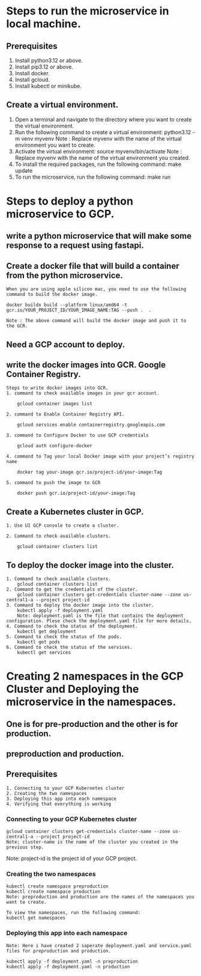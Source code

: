 # Steps to run the microservice in local machine.

## Prerequisites
1. Install python3.12 or above.
2. Install pip3.12 or above.
3. Install docker.
4. Install gcloud.
5. Install kubectl or minikube.

## Create a virtual environment.
1. Open a terminal and navigate to the directory where you want to create the virtual environment.
2. Run the following command to create a virtual environment:
    python3.12 -m venv myvenv
    Note : Replace myvenv with the name of the virtual environment you want to create.
3. Activate the virtual environment:
    source myvenv/bin/activate
    Note : Replace myvenv with the name of the virtual environment you created.
4. To install the required packages, run the following command:
    make update
5. To run the microservice, run the following command:
    make run


# Steps to deploy a python microservice to GCP.

## write a python microservice that will make some response to a request using fastapi.

## Create a docker file that will build a container from the python microservice.

    When you are using apple silicon mac, you need to use the following command to build the docker image.

    docker buildx build --platform linux/amd64 -t gcr.io/YOUR_PROJECT_ID/YOUR_IMAGE_NAME:TAG --push .  .
    
    Note : The above command will build the docker image and push it to the GCR.

## Need a GCP account to deploy.

## write the docker images into GCR. Google Container Registry.

    Steps to write docker images into GCR.
    1. command to check available images in your gcr account.
        
        gcloud container images list 

    2. command to Enable Container Registry API.

        gcloud services enable containerregistry.googleapis.com

    3. command to Configure Docker to use GCP credentials

        gcloud auth configure-docker

    4. command to Tag your local Docker image with your project’s registry name

        docker tag your-image gcr.io/project-id/your-image:Tag
    
    5. command to push the image to GCR

        docker push gcr.io/project-id/your-image:Tag

##  Create a Kubernetes cluster in GCP.

    1. Use UI GCP console to create a cluster.

    2. Command to check available clusters.

        gcloud container clusters list    

##  To deploy the docker image into the cluster.
    1. Command to check available clusters.
        gcloud container clusters list
    2. Command to get the credentials of the cluster.
        gcloud container clusters get-credentials cluster-name --zone us-central1-a --project project-id
    3. Command to deploy the docker image into the cluster.
        kubectl apply -f deployment.yaml
        Note: deployment.yaml is the file that contains the deployment configuration. Plese check the deployment.yaml file for more details.
    4. Command to check the status of the deployment.
        kubectl get deployment
    5. Command to check the status of the pods.
        kubectl get pods
    6. Command to check the status of the services.
        kubectl get services


# Creating 2 namespaces in the GCP Cluster and Deploying the microservice in the namespaces.
## One is for pre-production and the other is for production.

## preproduction and production.
## Prerequisites
    1. Connecting to your GCP Kubernetes cluster
    2. Creating the two namespaces     
    3. Deploying this app into each namespace
    4. Verifying that everything is working

### Connecting to your GCP Kubernetes cluster
    gcloud container clusters get-credentials cluster-name --zone us-central1-a --project project-id
    Note: cluster-name is the name of the cluster you created in the previous step.
Note: project-id is the project id of your GCP project.

### Creating the two namespaces
    kubectl create namespace preproduction
    kubectl create namespace production
    Note: preproduction and production are the names of the namespaces you want to create.
    
    To view the namespaces, run the following command:
    kubectl get namespaces

### Deploying this app into each namespace

    Note: Here i have created 2 saperate deployment.yaml and service.yaml files for preproduction and production.

    kubectl apply -f deployment.yaml -n preproduction
    kubectl apply -f deployment.yaml -n production






